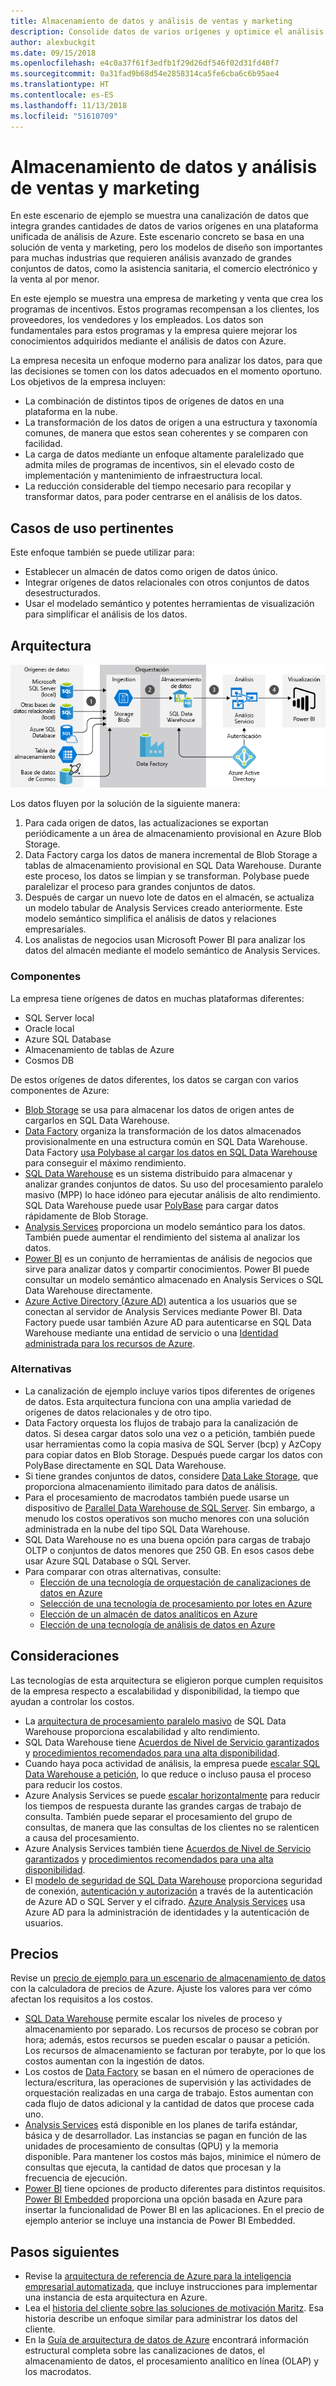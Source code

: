 ```yaml
---
title: Almacenamiento de datos y análisis de ventas y marketing
description: Consolide datos de varios orígenes y optimice el análisis de datos.
author: alexbuckgit
ms.date: 09/15/2018
ms.openlocfilehash: e4c0a37f61f3edfb1f29d26df546f02d31fd40f7
ms.sourcegitcommit: 0a31fad9b68d54e2858314ca5fe6cba6c6b95ae4
ms.translationtype: HT
ms.contentlocale: es-ES
ms.lasthandoff: 11/13/2018
ms.locfileid: "51610709"
---
```

# <a name="data-warehousing-and-analytics-for-sales-and-marketing"></a>Almacenamiento de datos y análisis de ventas y marketing

En este escenario de ejemplo se muestra una canalización de datos que integra grandes cantidades de datos de varios orígenes en una plataforma unificada de análisis de Azure. Este escenario concreto se basa en una solución de venta y marketing, pero los modelos de diseño son importantes para muchas industrias que requieren análisis avanzado de grandes conjuntos de datos, como la asistencia sanitaria, el comercio electrónico y la venta al por menor.

En este ejemplo se muestra una empresa de marketing y venta que crea los programas de incentivos. Estos programas recompensan a los clientes, los proveedores, los vendedores y los empleados. Los datos son fundamentales para estos programas y la empresa quiere mejorar los conocimientos adquiridos mediante el análisis de datos con Azure.

La empresa necesita un enfoque moderno para analizar los datos, para que las decisiones se tomen con los datos adecuados en el momento oportuno. Los objetivos de la empresa incluyen:
* La combinación de distintos tipos de orígenes de datos en una plataforma en la nube.
* La transformación de los datos de origen a una estructura y taxonomía comunes, de manera que estos sean coherentes y se comparen con facilidad.
* La carga de datos mediante un enfoque altamente paralelizado que admita miles de programas de incentivos, sin el elevado costo de implementación y mantenimiento de infraestructura local.
* La reducción considerable del tiempo necesario para recopilar y transformar datos, para poder centrarse en el análisis de los datos.

## <a name="relevant-use-cases"></a>Casos de uso pertinentes

Este enfoque también se puede utilizar para:

* Establecer un almacén de datos como origen de datos único.
* Integrar orígenes de datos relacionales con otros conjuntos de datos desestructurados.
* Usar el modelado semántico y potentes herramientas de visualización para simplificar el análisis de los datos.

## <a name="architecture"></a>Arquitectura

![Arquitectura de un escenario de almacenamiento y análisis de datos en Azure][architecture]

Los datos fluyen por la solución de la siguiente manera:

1. Para cada origen de datos, las actualizaciones se exportan periódicamente a un área de almacenamiento provisional en Azure Blob Storage.
2. Data Factory carga los datos de manera incremental de Blob Storage a tablas de almacenamiento provisional en SQL Data Warehouse. Durante este proceso, los datos se limpian y se transforman. Polybase puede paralelizar el proceso para grandes conjuntos de datos.
3. Después de cargar un nuevo lote de datos en el almacén, se actualiza un modelo tabular de Analysis Services creado anteriormente. Este modelo semántico simplifica el análisis de datos y relaciones empresariales.
4. Los analistas de negocios usan Microsoft Power BI para analizar los datos del almacén mediante el modelo semántico de Analysis Services.

### <a name="components"></a>Componentes

La empresa tiene orígenes de datos en muchas plataformas diferentes:
* SQL Server local
* Oracle local
* Azure SQL Database
* Almacenamiento de tablas de Azure
* Cosmos DB

De estos orígenes de datos diferentes, los datos se cargan con varios componentes de Azure:
* [Blob Storage](/azure/storage/blobs/storage-blobs-introduction) se usa para almacenar los datos de origen antes de cargarlos en SQL Data Warehouse.
* [Data Factory](/azure/data-factory) organiza la transformación de los datos almacenados provisionalmente en una estructura común en SQL Data Warehouse. Data Factory [usa Polybase al cargar los datos en SQL Data Warehouse](/azure/data-factory/connector-azure-sql-data-warehouse#use-polybase-to-load-data-into-azure-sql-data-warehouse) para conseguir el máximo rendimiento. 
* [SQL Data Warehouse](/azure/sql-data-warehouse/sql-data-warehouse-overview-what-is) es un sistema distribuido para almacenar y analizar grandes conjuntos de datos. Su uso del procesamiento paralelo masivo (MPP) lo hace idóneo para ejecutar análisis de alto rendimiento. SQL Data Warehouse puede usar [PolyBase](/sql/relational-databases/polybase/polybase-guide) para cargar datos rápidamente de Blob Storage.
* [Analysis Services](/azure/analysis-services) proporciona un modelo semántico para los datos. También puede aumentar el rendimiento del sistema al analizar los datos. 
* [Power BI](/power-bi) es un conjunto de herramientas de análisis de negocios que sirve para analizar datos y compartir conocimientos. Power BI puede consultar un modelo semántico almacenado en Analysis Services o SQL Data Warehouse directamente.
* [Azure Active Directory (Azure AD)](/azure/active-directory) autentica a los usuarios que se conectan al servidor de Analysis Services mediante Power BI. Data Factory puede usar también Azure AD para autenticarse en SQL Data Warehouse mediante una entidad de servicio o una [Identidad administrada para los recursos de Azure](/azure/active-directory/managed-identities-azure-resources/overview).

### <a name="alternatives"></a>Alternativas

* La canalización de ejemplo incluye varios tipos diferentes de orígenes de datos. Esta arquitectura funciona con una amplia variedad de orígenes de datos relacionales y de otro tipo.
* Data Factory orquesta los flujos de trabajo para la canalización de datos. Si desea cargar datos solo una vez o a petición, también puede usar herramientas como la copia masiva de SQL Server (bcp) y AzCopy para copiar datos en Blob Storage. Después puede cargar los datos con PolyBase directamente en SQL Data Warehouse.
* Si tiene grandes conjuntos de datos, considere [Data Lake Storage](/azure/storage/data-lake-storage/introduction), que proporciona almacenamiento ilimitado para datos de análisis.
* Para el procesamiento de macrodatos también puede usarse un dispositivo de [Parallel Data Warehouse de SQL Server](/sql/analytics-platform-system). Sin embargo, a menudo los costos operativos son mucho menores con una solución administrada en la nube del tipo SQL Data Warehouse. 
* SQL Data Warehouse no es una buena opción para cargas de trabajo OLTP o conjuntos de datos menores que 250 GB. En esos casos debe usar Azure SQL Database o SQL Server.
* Para comparar con otras alternativas, consulte:
    * [Elección de una tecnología de orquestación de canalizaciones de datos en Azure](/azure/architecture/data-guide/technology-choices/pipeline-orchestration-data-movement)
    * [Selección de una tecnología de procesamiento por lotes en Azure](/azure/architecture/data-guide/technology-choices/batch-processing)
    * [Elección de un almacén de datos analíticos en Azure](/azure/architecture/data-guide/technology-choices/analytical-data-stores)
    * [Elección de una tecnología de análisis de datos en Azure](/azure/architecture/data-guide/technology-choices/analysis-visualizations-reporting)

## <a name="considerations"></a>Consideraciones

Las tecnologías de esta arquitectura se eligieron porque cumplen requisitos de la empresa respecto a escalabilidad y disponibilidad, la tiempo que ayudan a controlar los costos.

* La [arquitectura de procesamiento paralelo masivo](/azure/sql-data-warehouse/massively-parallel-processing-mpp-architecture) de SQL Data Warehouse proporciona escalabilidad y alto rendimiento.
* SQL Data Warehouse tiene [Acuerdos de Nivel de Servicio garantizados](https://azure.microsoft.com/support/legal/sla/sql-data-warehouse) y [procedimientos recomendados para una alta disponibilidad](/azure/sql-data-warehouse/sql-data-warehouse-best-practices).
* Cuando haya poca actividad de análisis, la empresa puede [escalar SQL Data Warehouse a petición](/azure/sql-data-warehouse/sql-data-warehouse-manage-compute-overview), lo que reduce o incluso pausa el proceso para reducir los costos.
* Azure Analysis Services se puede [escalar horizontalmente](/azure/analysis-services/analysis-services-scale-out) para reducir los tiempos de respuesta durante las grandes cargas de trabajo de consulta. También puede separar el procesamiento del grupo de consultas, de manera que las consultas de los clientes no se ralenticen a causa del procesamiento. 
* Azure Analysis Services también tiene [Acuerdos de Nivel de Servicio garantizados](https://azure.microsoft.com/support/legal/sla/analysis-services) y [procedimientos recomendados para una alta disponibilidad](/azure/analysis-services/analysis-services-bcdr).
* El [modelo de seguridad de SQL Data Warehouse](/azure/sql-data-warehouse/sql-data-warehouse-overview-manage-security) proporciona seguridad de conexión, [autenticación y autorización](/azure/sql-data-warehouse/sql-data-warehouse-authentication) a través de la autenticación de Azure AD o SQL Server y el cifrado. [Azure Analysis Services](/azure/analysis-services/analysis-services-manage-users) usa Azure AD para la administración de identidades y la autenticación de usuarios. 

## <a name="pricing"></a>Precios

Revise un [precio de ejemplo para un escenario de almacenamiento de datos][calculator] con la calculadora de precios de Azure. Ajuste los valores para ver cómo afectan los requisitos a los costos.

* [SQL Data Warehouse](https://azure.microsoft.com/pricing/details/sql-data-warehouse/gen2) permite escalar los niveles de proceso y almacenamiento por separado. Los recursos de proceso se cobran por hora; además, estos recursos se pueden escalar o pausar a petición. Los recursos de almacenamiento se facturan por terabyte, por lo que los costos aumentan con la ingestión de datos.
* Los costos de [Data Factory](https://azure.microsoft.com/pricing/details/data-factory) se basan en el número de operaciones de lectura/escritura, las operaciones de supervisión y las actividades de orquestación realizadas en una carga de trabajo. Estos aumentan con cada flujo de datos adicional y la cantidad de datos que procese cada uno.
* [Analysis Services](https://azure.microsoft.com/pricing/details/analysis-services) está disponible en los planes de tarifa estándar, básica y de desarrollador. Las instancias se pagan en función de las unidades de procesamiento de consultas (QPU) y la memoria disponible. Para mantener los costos más bajos, minimice el número de consultas que ejecuta, la cantidad de datos que procesan y la frecuencia de ejecución.
* [Power BI](https://powerbi.microsoft.com/pricing) tiene opciones de producto diferentes para distintos requisitos. [Power BI Embedded](https://azure.microsoft.com/pricing/details/power-bi-embedded) proporciona una opción basada en Azure para insertar la funcionalidad de Power BI en las aplicaciones. En el precio de ejemplo anterior se incluye una instancia de Power BI Embedded.

## <a name="next-steps"></a>Pasos siguientes

* Revise la [arquitectura de referencia de Azure para la inteligencia empresarial automatizada](/azure/architecture/reference-architectures/data/enterprise-bi-adf), que incluye instrucciones para implementar una instancia de esta arquitectura en Azure.
* Lea el [historia del cliente sobre las soluciones de motivación Maritz][source-document]. Esa historia describe un enfoque similar para administrar los datos del cliente.
* En la [Guía de arquitectura de datos de Azure](/azure/architecture/data-guide) encontrará información estructural completa sobre las canalizaciones de datos, el almacenamiento de datos, el procesamiento analítico en línea (OLAP) y los macrodatos.

<!-- links -->
[source-document]: https://customers.microsoft.com/story/maritz
[calculator]: https://azure.com/e/b798fb70c53e4dd19fdeacea4db78276
[architecture]: ./media/architecture-data-warehouse.png
